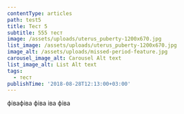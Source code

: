 ```yaml
---
contentType: articles
path: test5
title: Тест 5
subtitle: 555 тест
image: /assets/uploads/uterus_puberty-1200x670.jpg
list_image: /assets/uploads/uterus_puberty-1200x670.jpg
image_alt: /assets/uploads/missed-period-feature.jpg
carousel_image_alt: Carousel Alt text
list_image_alt: List Alt text
tags:
  - тест
publishTime: '2018-08-28T12:13:00+03:00'
---
```

фівафіва фіва іва фіва
